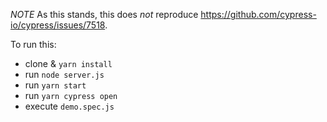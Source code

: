 _NOTE_ As this stands, this does *not* reproduce https://github.com/cypress-io/cypress/issues/7518. 

To run this:
- clone & `yarn install`
- run `node server.js`
- run `yarn start`
- run `yarn cypress open`
- execute `demo.spec.js`
